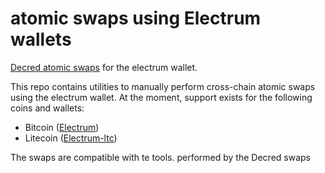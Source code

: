 # atomic swaps using Electrum wallets

[Decred atomic swaps](https://github.com/decred/atomicswap) for the electrum wallet.

This repo contains utilities to manually perform cross-chain atomic swaps
using the electrum wallet.  At the moment, support exists for
the following coins and wallets:

* Bitcoin ([Electrum](https://electrum.org/))
* Litecoin ([Electrum-ltc](https://electrum-ltc.org))

The swaps are compatible with te tools. performed by the Decred swaps